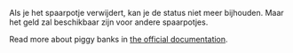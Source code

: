 Als je het spaarpotje verwijdert, kan je de status niet meer bijhouden. Maar het geld zal beschikbaar zijn voor andere spaarpotjes.

Read more about piggy banks in [the official documentation](https://docs.firefly-iii.org/advanced-concepts/piggies).